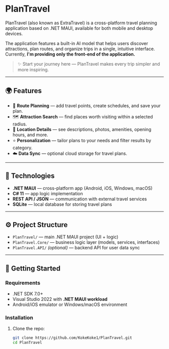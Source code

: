 # PlanTravel

PlanTravel (also known as ExtraTravel) is a cross-platform travel planning application based on .NET MAUI, available for both mobile and desktop devices.

The application features a built-in AI model that helps users discover attractions, plan routes, and organize trips in a single, intuitive interface. Currently, **I'm providing only the front-end of the application.**

> ✨ Start your journey here — PlanTravel makes every trip simpler and more inspiring.

---

## 🌍 Features

- 🧭 **Route Planning** — add travel points, create schedules, and save your plan.  
- 🗺️ **Attraction Search** — find places worth visiting within a selected radius.  
- 📍 **Location Details** — see descriptions, photos, amenities, opening hours, and more.  
- ⭐ **Personalization** — tailor plans to your needs and filter results by category.  
- ☁️ **Data Sync** — optional cloud storage for travel plans.

---

## 🧩 Technologies

- **.NET MAUI** — cross-platform app (Android, iOS, Windows, macOS)  
- **C# 11** — app logic implementation  
- **REST API / JSON** — communication with external travel services  
- **SQLite** — local database for storing travel plans

---

## ⚙️ Project Structure

- `PlanTravel/` — main .NET MAUI project (UI + logic)  
- `PlanTravel.Core/` — business logic layer (models, services, interfaces)  
- `PlanTravel.API/` *(optional)* — backend API for user data sync

---

## 🚀 Getting Started

### Requirements

- .NET SDK 7.0+  
- Visual Studio 2022 with **.NET MAUI workload**  
- Android/iOS emulator or Windows/macOS environment

### Installation

1. Clone the repo:
   ```bash
   git clone https://github.com/KokeKoke1/PlanTravel.git
   cd PlanTravel
